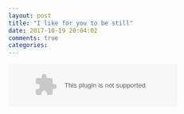 ```yaml
---
layout: post
title: "I like for you to be still"
date: 2017-10-19 20:04:02
comments: true
categories:
---
```


<embed src="//music.163.com/style/swf/widget.swf?sid=187408&type=2&auto=1&width=320&height=66" width="340" height="86"  allowNetworking="all"></embed>

